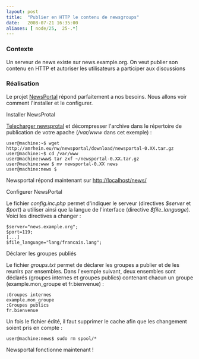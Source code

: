 ```yaml
---
layout: post
title:  "Publier en HTTP le contenu de newsgroups"
date:   2008-07-21 16:35:00
aliases: [ node/25,  25-.*]
---
```

### Contexte

Un serveur de news existe sur news.example.org. On veut publier son
contenu en HTTP et autoriser les utilisateurs a participer aux
discussions

### Réalisation

Le projet [NewsPortal](http://amrhein.eu/newsportal/) répond
parfaitement a nos besoins. Nous allons voir comment l'installer et le
configurer.

Installer NewsProtal

[Telecharger newsprotal](http://amrhein.eu/newsportal/download) et
décompresser l'archive dans le répertoire de publication de votre apache
(*/var/www* dans cet exemple) :

    user@machine:~$ wget http://amrhein.eu/nw/newsportal/download/newsportal-0.XX.tar.gz
    user@machine:~$ cd /var/www
    user@machine:www$ tar zxf ~/newsportal-0.XX.tar.gz
    user@machine:www $ mv newsportal-0.XX news
    user@machine:news $

Newsportal répond maintenant sur <http://localhost/news/>

Configurer NewsPortal

Le fichier *config.inc.php* permet d'indiquer le serveur (directives
*\$server* et *\$port*) a utiliser ainsi que la langue de l'interface
(directive *\$file\_language*). Voici les directives a changer :

    $server="news.example.org";
    $port=119;
    [...]
    $file_language="lang/francais.lang";

Déclarer les groupes publiés

Le fichier *groups.txt* permet de déclarer les groupes a publier et de
les reunirs par ensembles. Dans l'exemple suivant, deux ensembles sont
déclarés (groupes internes et groupes publics) contenant chacun un
groupe (example.mon\_groupe et fr.bienvenue) :

    :Groupes internes
    example.mon_groupe
    :Groupes publics
    fr.bienvenue

Un fois le fichier édité, il faut supprimer le cache afin que les
changement soient pris en compte :

    user@machine:news$ sudo rm spool/*

Newsportal fonctionne maintenant !

